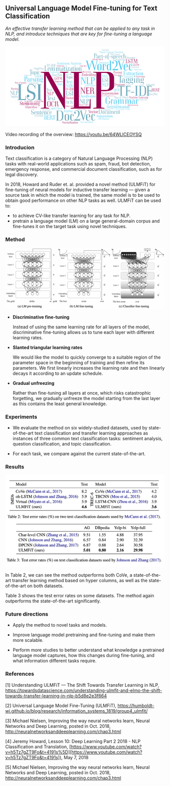 ## Universal Language Model Fine-tuning for Text Classification

*An effective transfer learning method that can be applied to any task in NLP, and introduce techniques that are key for fine-tuning a language model.*

![1_jawjUxVmzZFZm3i_qgGpXg](README.assets/1_jawjUxVmzZFZm3i_qgGpXg.png)



Video recording of the overview: https://youtu.be/64WLlCEOYSQ

### Introducion

Text classification is a category of Natural Language Processing (NLP) tasks with real-world applications such as spam, fraud, bot detection, emergency response, and commercial document classification, such as for legal discovery. 

In 2018, Howard and Ruder et. al. provided a novel method (ULMFiT) for fine-tuning of neural models for inductive transfer learning — given a source task in which the model is trained, the same model is to be used to obtain good performance on other NLP tasks as well. ULMFiT can be used to:

* to achieve CV-like transfer learning for any task for NLP.
* pretrain a language model (LM) on a large general-domain corpus and fine-tunes it on the target task using novel techniques.



### Method 

![Screenshot 2022-11-02 at 8.48.10 AM](README.assets/Screenshot%202022-11-02%20at%208.48.10%20AM.png)

* **Discriminative fine-tuning** 

  Instead of using the same learning rate for all layers of the model, discriminative fine-tuning allows us to tune each layer with different learning rates. 

* **Slanted triangular learning rates**

  We would like the model to quickly converge to a suitable region of the parameter space in the beginning of training and then refine its parameters. We first linearly increases the learning rate and then linearly decays it according to an update schedule.

* **Gradual unfreezing**

  Rather than fine-tuning all layers at once, which risks catastrophic forgetting, we gradually unfreeze the model starting from the last layer as this contains the least
  general knowledge.



### Experiments

* We evaluate the method on six widely-studied datasets, used by state-of-the-art text classification and transfer learning approaches as instances of three common text classification tasks: sentiment analysis, question classification, and topic classification. 

* For each task, we compare against the current state-of-the-art.



### Results

![Screenshot 2022-11-02 at 8.48.46 AM](README.assets/Screenshot%202022-11-02%20at%208.48.46%20AM.png)

In Table 2, we can see the method outperforms both CoVe, a state-of-the-art transfer learning method based on hyper columns, as well as the state-of-the-art on both datasets.

 Table 3 shows the test error rates on some datasets. The method again outperforms the state-of-the-art significantly.



### Future directions

* Apply the method to novel tasks and models.

* Improve language model pretraining and fine-tuning and make them more scalable.

* Perform more studies to better understand what knowledge a pretrained language model captures, how this changes during fine-tuning, and what information different tasks require.



### References

[1] Understanding ULMFiT — The Shift Towards Transfer Learning in NLP, https://towardsdatascience.com/understanding-ulmfit-and-elmo-the-shift-towards-transfer-learning-in-nlp-b5d8e2e3f664

[2] Universal Language Model Fine-Tuning (ULMFiT), https://humboldt-wi.github.io/blog/research/information_systems_1819/group4_ulmfit/

[3] Michael Nielsen, Improving the way neural networks learn, Neural Networks and Deep Learning, posted in Oct. 2018, http://neuralnetworksanddeeplearning.com/chap3.html

[4] Jeremy Howard, Lesson 10: Deep Learning Part 2 2018 - NLP Classification and Translation, [https://www.youtube.com/watch?v=h5Tz7gZT9Fo&t=4191s%5D](https://www.youtube.com/watch?v=h5Tz7gZT9Fo&t=4191s]), May 7, 2018

[5] Michael Nielsen, Improving the way neural networks learn, Neural Networks and Deep Learning, posted in Oct. 2018, http://neuralnetworksanddeeplearning.com/chap3.html